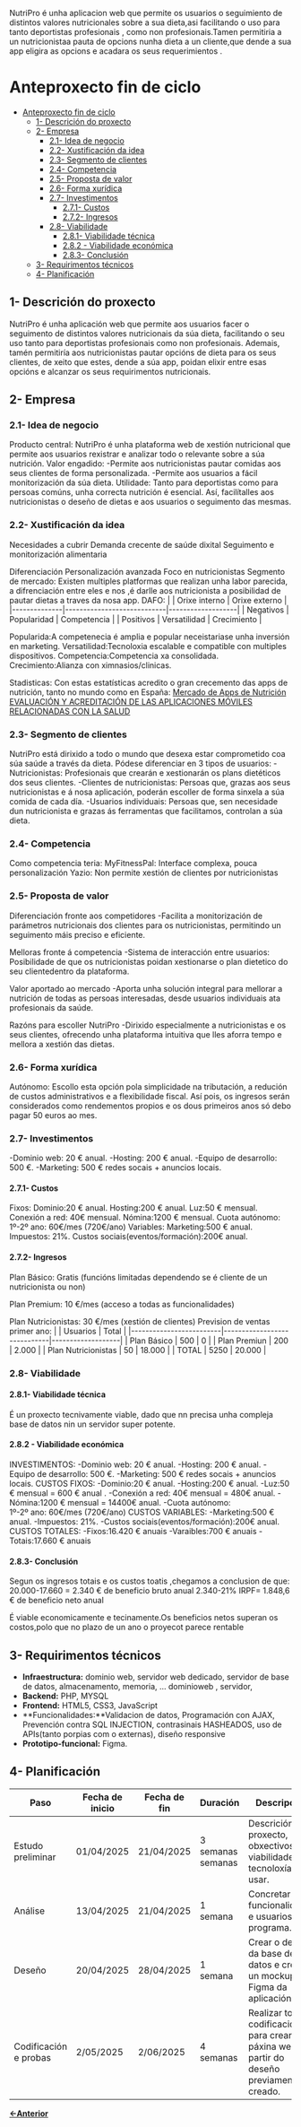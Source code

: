 NutriPro é unha aplicacion web que permite os usuarios o seguimiento de distintos valores nutricionales sobre a sua dieta,asi facilitando o uso para tanto deportistas profesionais , como non profesionais.Tamen permitiria a un nutricionistaa pauta de opcions nunha dieta a un cliente,que dende a sua app eligira as opcions e acadara os seus requerimientos .
# Anteproxecto fin de ciclo

- [Anteproxecto fin de ciclo](#anteproxecto-fin-de-ciclo)
  - [1- Descrición do proxecto](#1--descrición-do-proxecto)
  - [2- Empresa](#2--empresa)
    - [2.1- Idea de negocio](#21--idea-de-negocio)
    - [2.2- Xustificación da idea](#22--xustificación-da-idea)
    - [2.3- Segmento de clientes](#23--segmento-de-clientes)
    - [2.4- Competencia](#24--competencia)
    - [2.5- Proposta de valor](#25--proposta-de-valor)
    - [2.6- Forma xurídica](#26--forma-xurídica)
    - [2.7- Investimentos](#27--investimentos)
      - [2.7.1- Custos](#271--custos)
      - [2.7.2- Ingresos](#272--ingresos)
    - [2.8- Viabilidade](#28--viabilidade)
      - [2.8.1- Viabilidade técnica](#281--viabilidade-técnica)
      - [2.8.2 - Viabilidade económica](#282---viabilidade-económica)
      - [2.8.3- Conclusión](#283--conclusión)
  - [3- Requirimentos técnicos](#3--requirimentos-técnicos)
  - [4- Planificación](#4--planificación)
## 1- Descrición do proxecto

NutriPro é unha aplicación web que permite aos usuarios facer o seguimento de distintos valores nutricionais da súa dieta, facilitando o seu uso tanto para deportistas profesionais como non profesionais. Ademais, tamén permitiría aos nutricionistas pautar opcións de dieta para os seus clientes, de xeito que estes, dende a súa app, poidan elixir entre esas opcións e alcanzar os seus requirimentos nutricionais.
## 2- Empresa
### 2.1- Idea de negocio
Producto central:
NutriPro é unha plataforma web de xestión nutricional que permite aos usuarios rexistrar e analizar todo o relevante sobre a súa nutrición.
Valor engadido:
  -Permite aos nutricionistas pautar comidas aos seus clientes de forma personalizada.
  -Permite aos usuarios a fácil monitorización da súa dieta.
Utilidade:
Tanto para deportistas como para persoas comúns, unha correcta nutrición é esencial. Así, facilítalles aos nutricionistas o deseño de dietas e aos usuarios o seguimento das mesmas.
### 2.2- Xustificación da idea
Necesidades a cubrir
    Demanda crecente de saúde dixital
    Seguimento e monitorización alimentaria

Diferenciación
    Personalización avanzada
    Foco en nutricionistas
Segmento de mercado:
  Existen multiples platformas que realizan unha labor parecida, a difrenciación entre eles e nos ,é darlle aos nutricionista a posibilidad de pautar dietas a traves da nosa app.
DAFO:
|              | Orixe interno              | Orixe externo     |
|--------------|----------------------------|-------------------|
| Negativos    | Popularidad                | Competencia       |
| Positivos    | Versatilidad               | Crecimiento       |

  Popularida:A competenecia é amplia e popular neceistariase unha inversión en marketing.
  Versatilidad:Tecnoloxia escalable e compatible con multiples dispositivos.
  Competencia:Competencia xa consolidada.
  Crecimiento:Alianza con ximnasios/clinicas.


Stadisticas:
Con estas estatísticas acredito o gran crecemento das apps de nutrición, tanto no mundo como en España:
[Mercado de Apps de Nutrición](https://www.grandviewresearch.com/industry-analysis/digital-health-market)
[EVALUACIÓN Y ACREDITACIÓN DE LAS APLICACIONES MÓVILES
RELACIONADAS CON LA SALUD](https://www.sanidad.gob.es/biblioPublic/publicaciones/recursos_propios/resp/revista_cdrom/VOL94/C_ESPECIALES/RS94C_202008085.pdf)
### 2.3- Segmento de clientes
NutriPro está dirixido a todo o mundo que desexa estar comprometido coa súa saúde a través da dieta. Pódese diferenciar en 3 tipos de usuarios:
  -Nutricionistas: Profesionais que crearán e xestionarán os plans dietéticos dos seus clientes.
  -Clientes de nutricionistas: Persoas que, grazas aos seus nutricionistas e á nosa aplicación, poderán escoller de forma sinxela a súa comida de cada día.
  -Usuarios individuais: Persoas que, sen necesidade dun nutricionista e grazas ás ferramentas que facilitamos, controlan a súa dieta.
### 2.4- Competencia
Como competencia teria:
MyFitnessPal:	  Interface complexa, pouca personalización
Yazio:        	Non permite xestión de clientes por nutricionistas

### 2.5- Proposta de valor
Diferenciación fronte aos competidores
  -Facilita a monitorización de parámetros nutricionais dos clientes para os nutricionistas, permitindo un seguimento máis preciso e eficiente.

Melloras fronte á competencia
  -Sistema de interacción entre usuarios: Posibilidade de que os nutricionistas poidan xestionarse o  plan dietetico do seu clientedentro da plataforma.

Valor aportado ao mercado
  -Aporta unha solución integral para mellorar a nutrición de todas as persoas interesadas, desde usuarios individuais ata profesionais da saúde.

Razóns para escoller NutriPro
  -Dirixido especialmente a nutricionistas e os seus clientes, ofrecendo unha plataforma intuitiva que lles aforra tempo e mellora a xestión das dietas.

### 2.6- Forma xurídica
Autónomo: Escollo esta opción pola simplicidade na tributación, a redución de custos administrativos e a flexibilidade fiscal. Así pois, os ingresos serán considerados como rendementos propios e os dous primeiros anos só debo pagar 50 euros ao mes.

### 2.7- Investimentos
  -Dominio web: 20 € anual.
  -Hosting: 200 € anual.
  -Equipo de desarrollo: 500 €.
  -Marketing: 500 € redes socais + anuncios locais.

#### 2.7.1- Custos
Fixos:
  Dominio:20 € anual.
  Hosting:200 € anual.
  Luz:50 € mensual.
  Conexión a red: 40€ mensual.
  Nómina:1200 € mensual.
  Cuota autónomo:     
    1º-2º ano: 60€/mes (720€/ano)
Variables:
  Marketing:500 € anual.
  Impuestos: 21%.
  Custos sociais(eventos/formación):200€ anual.

#### 2.7.2- Ingresos


  Plan Básico:
  Gratis (funcións limitadas dependendo se é cliente de un nutricionista ou non)

  Plan Premium:
  10 €/mes (acceso a todas as funcionalidades)

  Plan Nutricionistas:
    30 €/mes (xestión de clientes)
Prevision de ventas primer ano:
|                         | Usuarios                    | Total             |
|-------------------------|-----------------------------|-------------------|
| Plan Básico             | 500                         | 0                 |
| Plan Premiun            | 200                         | 2.000             |
| Plan Nutricionistas     | 50                          | 18.000            |
| TOTAL                   | 5250                        | 20.000            |
### 2.8- Viabilidade

#### 2.8.1- Viabilidade técnica
É un proxecto tecnivamente viable, dado que nn precisa unha compleja base de datos nin un servidor super potente.
#### 2.8.2 - Viabilidade económica
INVESTIMENTOS:
  -Dominio web: 20 € anual.
  -Hosting: 200 € anual.
  -Equipo de desarrollo: 500 €.
  -Marketing: 500 € redes socais + anuncios locais.
CUSTOS FIXOS:
  -Dominio:20 € anual.
  -Hosting:200 € anual.
  -Luz:50 € mensual = 600 € anual .
  -Conexión a red: 40€ mensual = 480€ anual.
  -Nómina:1200 € mensual = 14400€ anual.
  -Cuota autónomo:     
    1º-2º ano: 60€/mes (720€/ano)
CUSTOS VARIABLES:
  -Marketing:500 € anual.
  -Impuestos: 21%.
  -Custos sociais(eventos/formación):200€ anual.
CUSTOS TOTALES:
  -Fixos:16.420 € anuais
  -Varaibles:700 € anuais
  -Totais:17.660 € anuais


#### 2.8.3- Conclusión
Segun os ingresos totais e os custos toatis ,chegamos a conclusion de que:
20.000-17.660  = 2.340 € de beneficio bruto anual
2.340-21% IRPF= 1.848,6 € de beneficio neto anual

É viable economicamente e tecinamente.Os beneficios netos superan os costos,polo que no plazo de un ano o proyecot parece rentable

## 3- Requirimentos técnicos
- **Infraestructura:** dominio web, servidor web dedicado, servidor de base de datos, almacenamento, memoria, ...
dominioweb , servidor,
- **Backend:** PHP, MYSQL
- **Frontend:** HTML5, CSS3, JavaScript
- **Funcionalidades:**Validacion de datos, Programación con AJAX, Prevención contra SQL INJECTION, contrasinais HASHEADOS, uso de APIs(tanto porpias com o externas), diseño responsive
- **Prototipo-funcional:** Figma.
## 4- Planificación

| **Paso**              | **Fecha de inicio** | **Fecha de fin**   | **Duración** | **Descripción**                                                                 |
|-----------------------|---------------------|--------------------|--------------|---------------------------------------------------------------------------------|
| Estudo preliminar     | 01/04/2025          | 21/04/2025         | 3 semanas semanas  | Descrición do proxecto, obxectivos, viabilidade e tecnoloxías a usar. |
| Análise     | 13/04/2025          |21/04/2025         | 1 semana  | Concretar as funcionalidades e usuarios do programa. |
| Deseño     | 20/04/2025          | 28/04/2025         | 1 semana  | Crear o deseño da base de datos e crear un mockup en Figma da aplicación. |
| Codificación e probas     | 2/05/2025          | 2/06/2025         |4 semanas  | Realizar toda a codificación para crear a páxina web a partir do deseño previamente creado. |
[**<-Anterior**](../../README.md)